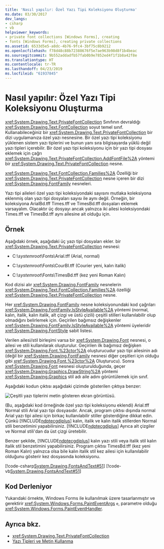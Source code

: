 ```yaml
---
title: 'Nasıl yapılır: Özel Yazı Tipi Koleksiyonu Oluşturma'
ms.date: 03/30/2017
dev_langs:
- csharp
- vb
helpviewer_keywords:
- private font collections [Windows Forms], creating
- fonts [Windows Forms], creating private collections
ms.assetid: 6533d5e5-a8dc-4b76-9fc4-3bf75c8b9212
ms.openlocfilehash: f78d48c88b72388676f5e7ae963b98d8f1b4beac
ms.sourcegitcommit: 9b552addadfb57fab0b9e7852ed4f1f1b8a42f8e
ms.translationtype: HT
ms.contentlocale: tr-TR
ms.lasthandoff: 04/23/2019
ms.locfileid: "61937845"
---
```

# <a name="how-to-create-a-private-font-collection"></a>Nasıl yapılır: Özel Yazı Tipi Koleksiyonu Oluşturma
<xref:System.Drawing.Text.PrivateFontCollection> Sınıfının devraldığı <xref:System.Drawing.Text.FontCollection> soyut temel sınıf. Kullanabileceğiniz bir <xref:System.Drawing.Text.PrivateFontCollection> bir dizi uygulamanıza özel yazı nesnesine. Bir özel yazı tipi koleksiyonu yüklenen sistem yazı tiplerini ve bunun yanı sıra bilgisayarda yüklü değil yazı tipleri içerebilir. Bir özel yazı tipi koleksiyonu için bir yazı tipi dosyası eklemek için çağrı <xref:System.Drawing.Text.PrivateFontCollection.AddFontFile%2A> yöntemi bir <xref:System.Drawing.Text.PrivateFontCollection> nesne.  
  
 <xref:System.Drawing.Text.FontCollection.Families%2A> Özelliği bir <xref:System.Drawing.Text.PrivateFontCollection> nesne içeren bir dizi <xref:System.Drawing.FontFamily> nesneleri.  
  
 Yazı tipi aileleri özel yazı tipi koleksiyondaki sayısını mutlaka koleksiyona eklenmiş olan yazı tipi dosyaları sayısı ile aynı değil. Örneğin, bir koleksiyona ArialBd.tff Times.tff ve TimesBd.tff dosyaları eklemek varsayalım. Olacaktır üç dosyayı ancak yalnızca iki ailesi koleksiyondaki Times.tff ve TimesBd.tff aynı ailesine ait olduğu için.  
  
## <a name="example"></a>Örnek  
 Aşağıdaki örnek, aşağıdaki üç yazı tipi dosyaları ekler. bir <xref:System.Drawing.Text.PrivateFontCollection> nesnesi:  
  
- C:\\*systemroot*\Fonts\Arial.tff (Arial, normal)  
  
- C:\\*systemroot*\Fonts\CourBI.tff (Courier yeni, kalın italik)  
  
- C:\\*systemroot*\Fonts\TimesBd.tff (kez yeni Roman Kalın)  
  
 Kod dizisi alır <xref:System.Drawing.FontFamily> nesnelerin <xref:System.Drawing.Text.FontCollection.Families%2A> özelliği <xref:System.Drawing.Text.PrivateFontCollection> nesne.  
  
 Her <xref:System.Drawing.FontFamily> nesne koleksiyonundaki kod çağrıları <xref:System.Drawing.FontFamily.IsStyleAvailable%2A> yöntemi (normal, kalın, italik, kalın italik, alt çizgi ve üstü çizili) çeşitli stilleri kullanılabilir olup olmadığını belirlemek için. Geçirilen bağımsız değişkenler <xref:System.Drawing.FontFamily.IsStyleAvailable%2A> yöntemi üyeleridir <xref:System.Drawing.FontStyle> sabit listesi.  
  
 Verilen ailesi/stil birleşimi varsa bir <xref:System.Drawing.Font> nesnesi, o ailesi ve stili kullanılarak oluşturulur. Geçirilen ilk bağımsız değişken <xref:System.Drawing.Font.%23ctor%2A> oluşturucudur yazı tipi ailesinin adı (değil bir <xref:System.Drawing.FontFamily> nesnesi diğer çeşitleri için olduğu gibi <xref:System.Drawing.Font.%23ctor%2A> Oluşturucu). Sonra <xref:System.Drawing.Font> nesnesi oluşturulduğunda, geçer <xref:System.Drawing.Graphics.DrawString%2A> yöntemi <xref:System.Drawing.Graphics> stil adı aile adını görüntülemek için sınıf.  
  
 Aşağıdaki kodun çıktısı aşağıdaki çizimde gösterilen çıktıya benzer:  
  
 ![Çeşitli yazı tiplerini metin gösteren ekran görüntüsü.](./media/how-to-create-a-private-font-collection/various-fonts-text-output.png)  
  
 (Bu, aşağıdaki kod örneğinde özel yazı tipi koleksiyonu eklendi) Arial.tff Normal stili Arial yazı tipi dosyasıdır. Ancak, program çıktısı dışında normal Arial yazı tipi ailesi için birkaç kullanılabilir stiller gösterdiğine dikkat edin. Çünkü [!INCLUDE[ndptecgdiplus](../../../../includes/ndptecgdiplus-md.md)] kalın, italik ve kalın italik stillerden Normal stili benzetimini yapabilirsiniz. [!INCLUDE[ndptecgdiplus](../../../../includes/ndptecgdiplus-md.md)] Ayrıca alt çizgiler ve Normal stili'dan da üst çizgi üretebilir.  
  
 Benzer şekilde, [!INCLUDE[ndptecgdiplus](../../../../includes/ndptecgdiplus-md.md)] kalın yazı stili veya italik stil kalın italik stil benzetimini yapabilirsiniz. Program çıktısı TimesBd.tff (kez yeni Roman Kalın) yalnızca olsa bile kalın italik stil kez ailesi için kullanılabilir olduğunu gösterir kez dosyasında koleksiyonu.  
  
 [!code-csharp[System.Drawing.FontsAndText#51](~/samples/snippets/csharp/VS_Snippets_Winforms/System.Drawing.FontsAndText/CS/Class1.cs#51)]
 [!code-vb[System.Drawing.FontsAndText#51](~/samples/snippets/visualbasic/VS_Snippets_Winforms/System.Drawing.FontsAndText/VB/Class1.vb#51)]  
  
## <a name="compiling-the-code"></a>Kod Derleniyor  
 Yukarıdaki örnekte, Windows Forms ile kullanılmak üzere tasarlanmıştır ve gerektirir <xref:System.Windows.Forms.PaintEventArgs> `e`, parametre olduğu <xref:System.Windows.Forms.PaintEventHandler>.  
  
## <a name="see-also"></a>Ayrıca bkz.

- <xref:System.Drawing.Text.PrivateFontCollection>
- [Yazı Tipleri ve Metin Kullanma](using-fonts-and-text.md)

